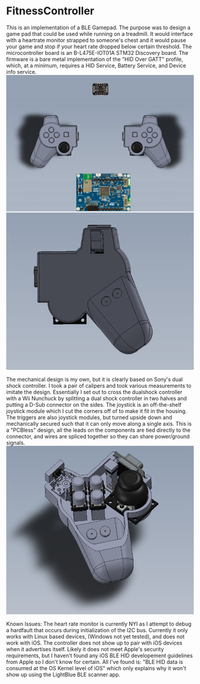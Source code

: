 # FitnessController

This is an implementation of a BLE Gamepad. The purpose was to design a game pad that could be used while running on a treadmill. It would interface with a heartrate monitor strapped to someone's chest and it would pause your game and stop if your heart rate dropped below certain threshold. The microcontroller board is an B-L475E-IOT01A STM32 Discovery board. The firmware is a bare metal implementation of the "HID Over GATT" profile, which, at a minimum, requires a HID Service, Battery Service, and Device info service.
![CAD Model Full](images/CAD_Model.png)
![CAD Model Bottom](images/BottomHalf.PNG)

The mechanical design is my own, but it is clearly based on Sony's dual shock controller. I took a pair of calipers and took various measurements to imitate the design. Essentially I set out to cross the dualshock controller with a Wii Nunchuck by splitting a dual shock controller in two halves and putting a D-Sub connector on the sides. The joystick is an off-the-shelf joystick module which I cut the corners off of to make it fit in the housing. The triggers are also joystick modules, but turned upside down and mechanically secured such that it can only move along a single axis. This is a "PCBless" design, all the leads on the components are tied directly to the connector, and wires are spliced together so they can share power/ground signals.
![CAD Model Inside](images/InsideTheBox.PNG)

Known Issues: The heart rate monitor is currently NYI as I attempt to debug a hardfault that occurs during initialization of the I2C bus. Currently it only works with Linux based devices, (Windows not yet tested), and does not work with iOS. The controller does not show up to pair with iOS devices when it advertises itself. Likely it does not meet Apple's security requirements, but I haven't found any iOS BLE HID developement guidelines from Apple so I don't know for certain. All I've found is: "BLE HID data is consumed at the OS Kernel level of iOS" which only explains why it won't show up using the LightBlue BLE scanner app.
